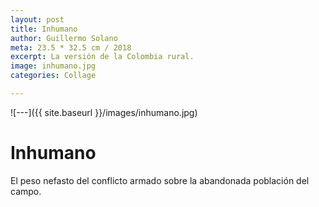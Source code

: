 ```yaml
---
layout: post
title: Inhumano
author: Guillermo Solano
meta: 23.5 * 32.5 cm / 2018
excerpt: La versión de la Colombia rural.
image: inhumano.jpg
categories: Collage

---
```


![---]({{ site.baseurl }}/images/inhumano.jpg)

# Inhumano

El peso nefasto del conflicto armado sobre la abandonada población del campo.
